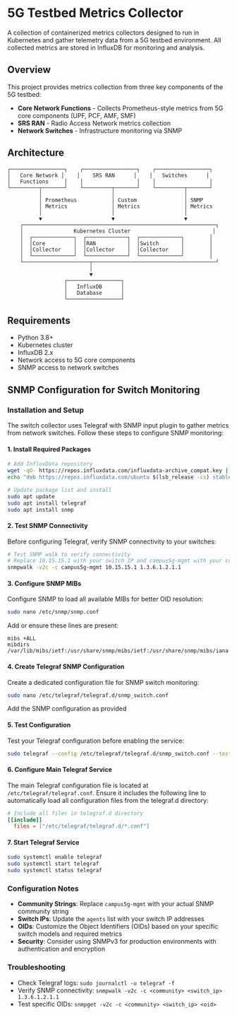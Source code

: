 # 5G Testbed Metrics Collector
A collection of containerized metrics collectors designed to run in Kubernetes and gather telemetry data from a 5G testbed environment. All collected metrics are stored in InfluxDB for monitoring and analysis.

## Overview
This project provides metrics collection from three key components of the 5G testbed:
- **Core Network Functions** - Collects Prometheus-style metrics from 5G core components (UPF, PCF, AMF, SMF)
- **SRS RAN** - Radio Access Network metrics collection
- **Network Switches** - Infrastructure monitoring via SNMP

## Architecture
```
┌─────────────────┐    ┌─────────────────┐    ┌─────────────────┐
│   Core Network │    │    SRS RAN      │    │   Switches      │
│   Functions     │    │                 │    │                 │
└─────────┬───────┘    └─────────┬───────┘    └─────────┬───────┘
          │                      │                      │
          │ Prometheus           │ Custom               │ SNMP
          │ Metrics              │ Metrics              │ Metrics
          │                      │                      │
          ▼                      ▼                      ▼
    ┌─────────────────────────────────────────────────────────────┐
    │                Kubernetes Cluster                          │
    │  ┌─────────────┐  ┌─────────────┐  ┌─────────────┐        │
    │  │Core         │  │RAN          │  │Switch       │        │
    │  │Collector    │  │Collector    │  │Collector    │        │
    │  └─────────────┘  └─────────────┘  └─────────────┘        │
    └─────────────────────┬───────────────────────────────────────┘
                          │
                          ▼
                  ┌─────────────────┐
                  │   InfluxDB      │
                  │   Database      │
                  └─────────────────┘
```

## Requirements
- Python 3.8+
- Kubernetes cluster
- InfluxDB 2.x
- Network access to 5G core components
- SNMP access to network switches

## SNMP Configuration for Switch Monitoring

### Installation and Setup

The switch collector uses Telegraf with SNMP input plugin to gather metrics from network switches. Follow these steps to configure SNMP monitoring:

#### 1. Install Required Packages

```bash
# Add InfluxData repository
wget -qO- https://repos.influxdata.com/influxdata-archive_compat.key | sudo tee /etc/apt/keyrings/influxdata.asc
echo "deb https://repos.influxdata.com/ubuntu $(lsb_release -cs) stable" | sudo tee /etc/apt/sources.list.d/influxdata.list

# Update package list and install
sudo apt update
sudo apt install telegraf
sudo apt install snmp
```

#### 2. Test SNMP Connectivity

Before configuring Telegraf, verify SNMP connectivity to your switches:

```bash
# Test SNMP walk to verify connectivity
# Replace 10.15.15.1 with your switch IP and campus5g-mgmt with your community string
snmpwalk -v2c -c campus5g-mgmt 10.15.15.1 1.3.6.1.2.1.1
```

#### 3. Configure SNMP MIBs

Configure SNMP to load all available MIBs for better OID resolution:

```bash
sudo nano /etc/snmp/snmp.conf
```

Add or ensure these lines are present:

```
mibs +ALL
mibdirs /var/lib/mibs/ietf:/usr/share/snmp/mibs/ietf:/usr/share/snmp/mibs/iana:/usr/share/snmp/mibs
```

#### 4. Create Telegraf SNMP Configuration

Create a dedicated configuration file for SNMP switch monitoring:

```bash
sudo nano /etc/telegraf/telegraf.d/snmp_switch.conf
```

Add the SNMP configuration as provided

#### 5. Test Configuration

Test your Telegraf configuration before enabling the service:

```bash
sudo telegraf --config /etc/telegraf/telegraf.d/snmp_switch.conf --test
```

#### 6. Configure Main Telegraf Service

The main Telegraf configuration file is located at `/etc/telegraf/telegraf.conf`. Ensure it includes the following line to automatically load all configuration files from the telegraf.d directory:

```toml
# Include all files in telegraf.d directory
[[include]]
  files = ["/etc/telegraf/telegraf.d/*.conf"]
```

#### 7. Start Telegraf Service

```bash
sudo systemctl enable telegraf
sudo systemctl start telegraf
sudo systemctl status telegraf
```

### Configuration Notes

- **Community Strings**: Replace `campus5g-mgmt` with your actual SNMP community string
- **Switch IPs**: Update the `agents` list with your switch IP addresses
- **OIDs**: Customize the Object Identifiers (OIDs) based on your specific switch models and required metrics
- **Security**: Consider using SNMPv3 for production environments with authentication and encryption

### Troubleshooting

- Check Telegraf logs: `sudo journalctl -u telegraf -f`
- Verify SNMP connectivity: `snmpwalk -v2c -c <community> <switch_ip> 1.3.6.1.2.1.1`
- Test specific OIDs: `snmpget -v2c -c <community> <switch_ip> <oid>`
